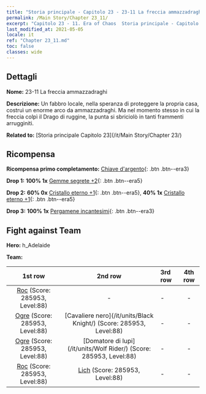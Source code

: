 ```yaml
---
title: "Storia principale - Capitolo 23 - 23-11 La freccia ammazzadraghi"
permalink: /Main Story/Chapter 23_11/
excerpt: "Capitolo 23 - 11. Era of Chaos  Storia principale - Capitolo 23_11. 23-11 La freccia ammazzadraghi"
last_modified_at: 2021-05-05
locale: it
ref: "Chapter 23_11.md"
toc: false
classes: wide
---
```


## Dettagli

 **Nome:** 23-11 La freccia ammazzadraghi

 **Descrizione:** Un fabbro locale, nella speranza di proteggere la propria casa, costruì un enorme arco da ammazzadraghi. Ma nel momento stesso in cui la freccia colpì il Drago di ruggine, la punta si sbriciolò in tanti frammenti arrugginiti.

 **Related to:** [Storia principale Capitolo 23](/it/Main Story/Chapter 23/)

## Ricompensa

 **Ricompensa primo completamento:** [Chiave d'argento](/ItemsIT/con_693/){: .btn .btn--era3}

 **Drop 1:** **100% 1x** [Gemme segrete +2](/ItemsIT/mat_79/){: .btn .btn--era5}

 **Drop 2:** **60% 0x** [Cristallo eterno +1](/ItemsIT/mat_73/){: .btn .btn--era5}, **40% 1x** [Cristallo eterno +1](/ItemsIT/mat_73/){: .btn .btn--era5}

 **Drop 3:** **100% 1x** [Pergamene incantesimi](/ItemsIT/con_694/){: .btn .btn--era3}


## Fight against Team
 **Hero:** h_Adelaide

 **Team:**


  | 1st row | 2nd row | 3rd row | 4th row |
  |:----:|:----:|:----|:----:|
  | [Roc](/it/units/Roc/) (Score: 285953, Level:88)  | - | - | - |
  | [Ogre](/it/units/Ogre/) (Score: 285953, Level:88)  | [Cavaliere nero](/it/units/Black Knight/) (Score: 285953, Level:88)  | - | - |
  | [Ogre](/it/units/Ogre/) (Score: 285953, Level:88)  | [Domatore di lupi](/it/units/Wolf Rider/) (Score: 285953, Level:88)  | - | - |
  | [Roc](/it/units/Roc/) (Score: 285953, Level:88)  | [Lich](/it/units/Lich/) (Score: 285953, Level:88)  | - | - |


